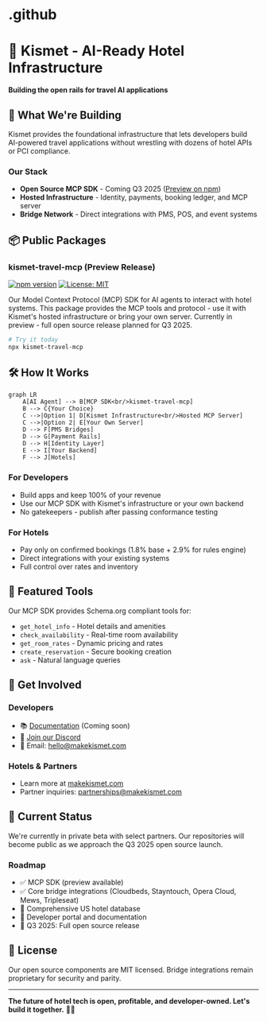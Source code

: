 # .github

# 🏨 Kismet - AI-Ready Hotel Infrastructure

**Building the open rails for travel AI applications**

## 🚀 What We're Building

Kismet provides the foundational infrastructure that lets developers build AI-powered travel applications without wrestling with dozens of hotel APIs or PCI compliance. 

### Our Stack
- **Open Source MCP SDK** - Coming Q3 2025 ([Preview on npm](https://www.npmjs.com/package/kismet-travel-mcp))
- **Hosted Infrastructure** - Identity, payments, booking ledger, and MCP server
- **Bridge Network** - Direct integrations with PMS, POS, and event systems

## 📦 Public Packages

### kismet-travel-mcp (Preview Release)
[![npm version](https://img.shields.io/npm/v/kismet-travel-mcp.svg)](https://www.npmjs.com/package/kismet-travel-mcp)
[![License: MIT](https://img.shields.io/badge/License-MIT-blue.svg)](https://opensource.org/licenses/MIT)

Our Model Context Protocol (MCP) SDK for AI agents to interact with hotel systems. This package provides the MCP tools and protocol - use it with Kismet's hosted infrastructure or bring your own server. Currently in preview - full open source release planned for Q3 2025.

```bash
# Try it today
npx kismet-travel-mcp
```

## 🛠️ How It Works

```mermaid
graph LR
    A[AI Agent] --> B[MCP SDK<br/>kismet-travel-mcp]
    B --> C{Your Choice}
    C -->|Option 1| D[Kismet Infrastructure<br/>Hosted MCP Server]
    C -->|Option 2| E[Your Own Server]
    D --> F[PMS Bridges]
    D --> G[Payment Rails]
    D --> H[Identity Layer]
    E --> I[Your Backend]
    F --> J[Hotels]
```

### For Developers
- Build apps and keep 100% of your revenue
- Use our MCP SDK with Kismet's infrastructure or your own backend
- No gatekeepers - publish after passing conformance testing

### For Hotels
- Pay only on confirmed bookings (1.8% base + 2.9% for rules engine)
- Direct integrations with your existing systems
- Full control over rates and inventory

## 🌟 Featured Tools

Our MCP SDK provides Schema.org compliant tools for:
- `get_hotel_info` - Hotel details and amenities
- `check_availability` - Real-time room availability
- `get_room_rates` - Dynamic pricing and rates
- `create_reservation` - Secure booking creation
- `ask` - Natural language queries

## 🤝 Get Involved

### Developers
- 📚 [Documentation](https://docs.kismet.com) (Coming soon)
- 💬 [Join our Discord](https://discord.gg/kismet)
- 📧 Email: hello@makekismet.com

### Hotels & Partners
- Learn more at [makekismet.com](https://makekismet.com)
- Partner inquiries: partnerships@makekismet.com

## 🚧 Current Status

We're currently in private beta with select partners. Our repositories will become public as we approach the Q3 2025 open source launch.

### Roadmap
- ✅ MCP SDK (preview available)
- ✅ Core bridge integrations (Cloudbeds, Stayntouch, Opera Cloud, Mews, Tripleseat)
- 🚧 Comprehensive US hotel database
- 🚧 Developer portal and documentation
- 📅 Q3 2025: Full open source release

## 📄 License

Our open source components are MIT licensed. Bridge integrations remain proprietary for security and parity.

---

**The future of hotel tech is open, profitable, and developer-owned. Let's build it together.** 🏨✨
``` 
